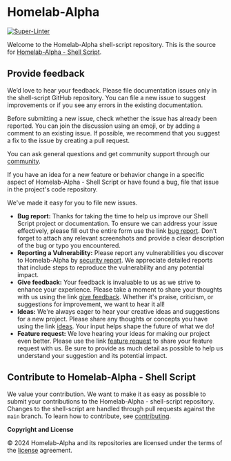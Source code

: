 # Homelab-Alpha

[![Super-Linter](https://github.com/homelab-alpha/shell-script/actions/workflows/super-linter.yml/badge.svg)](https://github.com/homelab-alpha/shell-script/actions/workflows/super-linter.yml)

Welcome to the Homelab-Alpha shell-script repository. This is the source for
[Homelab-Alpha - Shell Script].

## Provide feedback

We’d love to hear your feedback. Please file documentation issues only in the
shell-script GitHub repository. You can file a new issue to suggest improvements
or if you see any errors in the existing documentation.

Before submitting a new issue, check whether the issue has already been
reported. You can join the discussion using an emoji, or by adding a comment to
an existing issue. If possible, we recommend that you suggest a fix to the issue
by creating a pull request.

You can ask general questions and get community support through our [community].

If you have an idea for a new feature or behavior change in a specific aspect of
Homelab-Alpha - Shell Script or have found a bug, file that issue in the
project's code repository.

We've made it easy for you to file new issues.

- **Bug report:** Thanks for taking the time to help us improve our Shell Script
  project or documentation. To ensure we can address your issue effectively,
  please fill out the entire form use the link [bug report]. Don't forget to
  attach any relevant screenshots and provide a clear description of the bug or
  typo you encountered.
- **Reporting a Vulnerability:** Please report any vulnerabilities you discover
  to Homelab-Alpha by [security report]. We appreciate detailed reports that
  include steps to reproduce the vulnerability and any potential impact.
- **Give feedback:** Your feedback is invaluable to us as we strive to enhance
  your experience. Please take a moment to share your thoughts with us using the
  link [give feedback]. Whether it's praise, criticism, or suggestions for
  improvement, we want to hear it all!
- **Ideas:** We're always eager to hear your creative ideas and suggestions for
  a new project. Please share any thoughts or concepts you have using the link
  [ideas]. Your input helps shape the future of what we do!
- **Feature request:** We love hearing your ideas for making our project even
  better. Please use the link [feature request] to share your feature request
  with us. Be sure to provide as much detail as possible to help us understand
  your suggestion and its potential impact.

## Contribute to Homelab-Alpha - Shell Script

We value your contribution. We want to make it as easy as possible to submit
your contributions to the Homelab-Alpha - shell-script repository. Changes to
the shell-script are handled through pull requests against the `main` branch. To
learn how to contribute, see [contributing].

**Copyright and License**

&copy; 2024 Homelab-Alpha and its repositories are licensed under the terms of
the [license] agreement.

[Homelab-Alpha - Shell Script]: https://homelab-alpha.nl/shell-script
[community]: https://github.com/homelab-alpha/shell-script/discussions
[bug report]:
  https://github.com/homelab-alpha/shell-script/issues/new?&template=bug_report.md
[security report]:
  https://github.com/homelab-alpha/shell-script/issues/new?&template=security_report.md
[give feedback]:
  https://github.com/homelab-alpha/shell-script/discussions/categories/feedback
[ideas]:
  https://github.com/homelab-alpha/shell-script/discussions/categories/ideas
[feature request]:
  https://github.com/homelab-alpha/shell-script/discussions/categories/feature-requests
[contributing]: CONTRIBUTING.md
[license]: LICENSE.md
